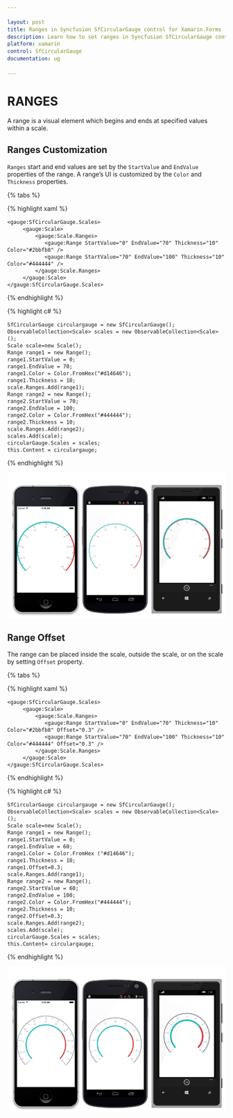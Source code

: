 ```yaml
---

layout: post
title: Ranges in Syncfusion SfCircularGauge control for Xamarin.Forms
description: Learn how to set ranges in Syncfusion SfCircularGauge control
platform: xamarin
control: SfCircularGauge
documentation: ug

---
```


# RANGES

A range is a visual element which begins and ends at specified values within a scale.

## Ranges Customization

`Ranges` start and end values are set by the `StartValue` and `EndValue` properties of the range. A range’s UI is customized by the `Color` and `Thickness` properties.

{% tabs %}

{% highlight xaml %}
  
    <gauge:SfCircularGauge.Scales>
         <gauge:Scale>
             <gauge:Scale.Ranges>
                <gauge:Range StartValue="0" EndValue="70" Thickness="10" Color="#2bbfb8" />
                <gauge:Range StartValue="70" EndValue="100" Thickness="10" Color="#444444" />
             </gauge:Scale.Ranges>  
         </gauge:Scale>
    </gauge:SfCircularGauge.Scales>

{% endhighlight %}

{% highlight c# %}

    SfCircularGauge circulargauge = new SfCircularGauge();
    ObservableCollection<Scale> scales = new ObservableCollection<Scale>();
    Scale scale=new Scale();
    Range range1 = new Range();
    range1.StartValue = 0; 
    range1.EndValue = 70;
    range1.Color = Color.FromHex("#d14646");
    range1.Thickness = 10;
    scale.Ranges.Add(range1);
    Range range2 = new Range();
    range2.StartValue = 70;
    range2.EndValue = 100;
    range2.Color = Color.FromHex("#444444");
    range2.Thickness = 10;
    scale.Ranges.Add(range2);
    scales.Add(scale);
    circularGauge.Scales = scales;
    this.Content = circulargauge;
    
{% endhighlight %}

![](ranges_images/range-customization/range-customization.png)

## Range Offset

The range can be placed inside the scale, outside the scale, or on the scale by setting `Offset` property.

{% tabs %}

{% highlight xaml %}
  
    <gauge:SfCircularGauge.Scales>
         <gauge:Scale>
             <gauge:Scale.Ranges>
                <gauge:Range StartValue="0" EndValue="70" Thickness="10" Color="#2bbfb8" Offset="0.3" />
                <gauge:Range StartValue="70" EndValue="100" Thickness="10" Color="#444444" Offset="0.3" />
             </gauge:Scale.Ranges>  
         </gauge:Scale>
    </gauge:SfCircularGauge.Scales>

{% endhighlight %}

{% highlight c# %}

    SfCircularGauge circulargauge = new SfCircularGauge();
    ObservableCollection<Scale> scales = new ObservableCollection<Scale>();
    Scale scale=new Scale();
    Range range1 = new Range();
    range1.StartValue = 0;
    range1.EndValue = 60; 
    range1.Color = Color.FromHex ("#d14646");
    range1.Thickness = 10;
    range1.Offset=0.3;
    scale.Ranges.Add(range1);
    Range range2 = new Range(); 
    range2.StartValue = 60;
    range2.EndValue = 100;
    range2.Color = Color.FromHex("#444444");
    range2.Thickness = 10;
    range2.Offset=0.3;
    scale.Ranges.Add(range2);
    scales.Add(scale);
    circularGauge.Scales = scales; 
    this.Content= circulargauge;
    
{% endhighlight %}

![](ranges_images/range-offset/range-offset.png)